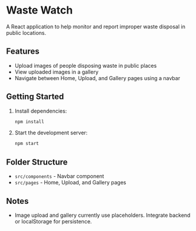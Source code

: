 # Waste Watch

A React application to help monitor and report improper waste disposal in public locations.

## Features
- Upload images of people disposing waste in public places
- View uploaded images in a gallery
- Navigate between Home, Upload, and Gallery pages using a navbar

## Getting Started
1. Install dependencies:
   ```bash
   npm install
   ```
2. Start the development server:
   ```bash
   npm start
   ```

## Folder Structure
- `src/components` - Navbar component
- `src/pages` - Home, Upload, and Gallery pages

## Notes
- Image upload and gallery currently use placeholders. Integrate backend or localStorage for persistence.
